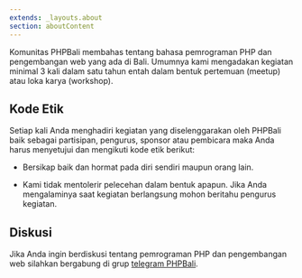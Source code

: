 ```yaml
---
extends: _layouts.about
section: aboutContent
---
```


Komunitas PHPBali membahas tentang bahasa pemrograman PHP dan pengembangan web yang ada di Bali. Umumnya kami mengadakan kegiatan minimal 3 kali dalam satu tahun entah dalam bentuk pertemuan (meetup) atau loka karya (workshop).


## Kode Etik

Setiap kali Anda menghadiri kegiatan yang diselenggarakan oleh PHPBali baik sebagai partisipan, pengurus, sponsor atau pembicara maka Anda harus menyetujui dan mengikuti kode etik berikut:

- Bersikap baik dan hormat pada diri sendiri maupun orang lain.

- Kami tidak mentolerir pelecehan dalam bentuk apapun. Jika Anda mengalaminya saat kegiatan berlangsung mohon beritahu pengurus kegiatan.

## Diskusi

Jika Anda ingin berdiskusi tentang pemrograman PHP dan pengembangan web silahkan bergabung di grup [telegram PHPBali](https://t.me/phpbali).
